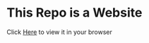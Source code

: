 # This Repo is a Website

Click [Here](https://obenseuermodding.github.io/Information/) to view it in your browser
